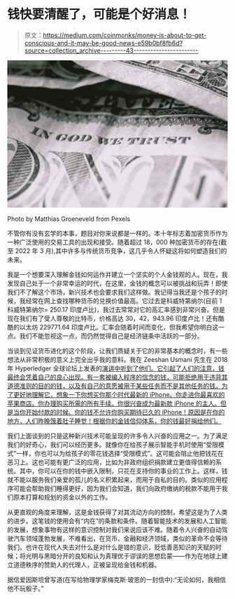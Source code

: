 # 钱快要清醒了，可能是个好消息！

> 原文：<https://medium.com/coinmonks/money-is-about-to-get-conscious-and-it-may-be-good-news-e59b0bf8fb6d?source=collection_archive---------43----------------------->

![](img/c189333e8735d257d6bfd9eaff700f3b.png)

Photo by Matthias Groeneveld from Pexels

不管你有没有玄学的本事，题目对你来说都是一样的。本十年标志着加密货币作为一种广泛使用的交易工具的出现和接受。随着超过 18，000 种加密货币的存在(截至 2022 年 3 月),其中许多与传统货币竞争，这几乎令人怀疑这将如何塑造我们的未来。

我是一个想要深入理解金钱如何运作并建立一个坚实的个人金钱观的人。现在，我发现自己处于一个非常幸运的时代，在这里，金钱的概念可以被挑战和玩弄！即使我们不了解这个市场，新兴技术也会要求我们这样做。我记得当我还是个孩子的时候，我经常在网上查找哪种货币的兑换价值最高。它过去是科威特第纳尔(目前 1 科威特第纳尔= 250.17 印度卢比)，我过去常常对它的高汇率感到非常兴奋。但是现在我们有了受人尊敬的比特币，价格高达 30，42，943.96 印度卢比！还有酷酷的以太坊 229771.64 印度卢比。汇率会随着时间而变化，但我希望你明白这一点。我们不能忽视这一点，而仍然觉得自己是经济链条中活跃的一部分。

当谈到见证货币进化的这个阶段，让我们质疑关于它的非常基本的概念时，有一些想法从非常积极的意义上完全出乎我的意料。我在 Zeeshan Usmani 先生在 2018 年 Hyperledger 全球论坛上发表的[演讲中听到了他们。它引起了人们的注意，钱最终会凭着自己的良心出现。有一套被编入程序的信念的钱，可能拒绝用于违背其道德准则的目的的钱，以及有自己的意愿被用于某些任务而不是其他任务的钱。为了更好地理解它，想象一下你想买你那个时代最新的 iPhone。你走进你最喜欢的苹果商店。你办理购买所需的所有手续。你很兴奋成为最新款 iPhone 的主人。但是当你开始付款的时候。你的钱不允许你购买期待已久的 iPhone！原因是在你的地方，人们昨晚饿着肚子睡觉！根据你的金钱信仰体系，你的钱最好捐给他们。](https://youtu.be/tfWnTqhp64w)

我们上面谈到的只是这种新兴技术可能呈现的许多令人兴奋的应用之一。为了满足我们的好奇心，我们可以经历更多。就像你在给孩子展示智能手机时使用“受限模式”一样，你也可以为给孩子的零花钱选择“受限模式”。这可能会阻止他把钱花在恶习上。这也可能有更广泛的应用，比如为非政府组织捐款建立更值得信赖的系统。其中，你可以在你的钱中嵌入限制，只花在支持你的事业的工作上。这样，钱就不能以服务我们亲爱的孤儿的名义积累起来，而用于自私的目的。类似的应用程序可能会帮助我们睡得更好，因为我们会知道，我们向政府缴纳的税款不能用于我们原本打算和规划的资金以外的工作。

从更直观的角度来理解，这是金钱获得了对其流动方向的控制，希望这是为了人类的进步。这笔钱的使用会有“内在”的条款和条件。随着智能技术的发展和人工智能的发展，想象事物有这样的意识控制对我们来说应该不难。随着令人兴奋的自动驾驶汽车领域蓬勃发展，不难看出，在货币、金融和经济领域，类似的革命不会等待我们。也许在现代人失去对什么是对什么是错的意识，贬低善恶知识的天赋的时候；将光明与黑暗分开的良知和认为真理优于谬误的思想启蒙——作为在地球上建立道德秩序的赞助人的代理人，正被呈现给金钱和机器。

据信爱因斯坦曾写道(在写给物理学家梅克斯·玻恩的一封信中):“无论如何，我相信他不玩骰子。”